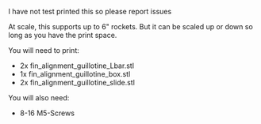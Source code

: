 I have not test printed this so please report issues

At scale, this supports up to 6" rockets. But it can be scaled up or down so long as you have the print space.

You will need to print:

- 2x fin_alignment_guillotine_Lbar.stl
- 1x fin_alignment_guillotine_box.stl
- 2x fin_alignment_guillotine_slide.stl

You will also need:
- 8-16 M5-Screws

